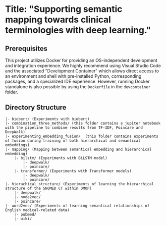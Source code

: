 # Title: "Supporting semantic mapping towards clinical terminologies with deep learning."

## Prerequisites
This project utilizes Docker for providing an OS-independent development and integration experience. We highly recommend using Visual Studio Code and the associated "Development Container" which allows direct access to an environment and shell with pre-installed Python, corresponding packages, and a specialized IDE experience. However, running Docker standalone is also possible by using the `Dockerfile` in the `devcontainer` folder. 

## Directory Structure

```
|- biobert/ (Experiments with biobert)
|- combination_three_methods/ (this folder contains a jupiter notebook with the pipeline to combine results from TF-IDF, Poincare and DeepWalk)
|- experimenting_embedding_fusion/  (this folder contains experiments of fusion during training of both hierarchical and semantical embeddings)
|- mapping/ (Mapping between semantical embedding and hierarchical embedding)
    |- bilstm/ (Experiments with BiLSTM model)
        |- deepwalk/
        |- poincare/
    |- transformer/ (Experiments with Transformer models)
        |- deepwalk/
        |- poincare/
|- hierachical_structure/ (Experiments of learning the hierarchical structure of the SNOMED CT within OMOP)
    |- deepwalk/
    |- node2vec/
    |- poincare/
|- word2vec/ (Experiments of learning semantical relationships of English medical-related data)
    |- pubmed/
    |- wiki/ 
```
